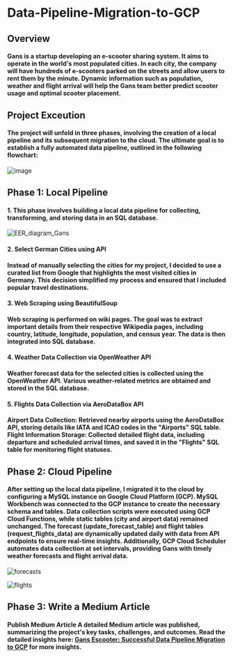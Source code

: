 # Data-Pipeline-Migration-to-GCP #
## Overview
  #### Gans is a startup developing an e-scooter sharing system. It aims to operate in the world's most populated cities. In each city, the company will have hundreds of e-scooters parked on the streets and allow users to rent them by the minute. Dynamic information such as population, weather and flight arrival will help the Gans team better predict scooter usage and optimal scooter placement.
## Project Exceution
  #### The project will unfold in three phases, involving the creation of a local pipeline and its subsequent migration to the cloud. The ultimate goal is to establish a fully automated data pipeline, outlined in the following flowchart:
  ![image](https://github.com/user-attachments/assets/f5ddcf28-d930-42cc-95a7-5769073e2629)
## Phase 1: Local Pipeline
  #### 1. This phase involves building a local data pipeline for collecting, transforming, and storing data in an SQL database.
  ![EER_diagram_Gans](https://github.com/user-attachments/assets/fdb28750-30b2-45e3-8fcc-48c50e93d137)
  #### 2. Select German Cities using API 
  #### Instead of manually selecting the cities for my project, I decided to use a curated list from Google that highlights the most visited cities in Germany. This decision simplified my process and ensured that I included popular travel destinations.
  #### 3. Web Scraping using BeautifulSoup 
  #### Web scraping is performed on wiki pages. The goal was to extract important details from their respective Wikipedia pages, including country, latitude, longitude, population, and census year. The data is then integrated into SQL database.
  #### 4. Weather Data Collection via OpenWeather API 
  #### Weather forecast data for the selected cities is collected using the OpenWeather API. Various weather-related metrics are obtained and stored in the SQL database.
  #### 5. Flights Data Collection via AeroDataBox API 
  #### Airport Data Collection: Retrieved nearby airports using the AeroDataBox API, storing details like IATA and ICAO codes in the "Airports" SQL table. Flight Information Storage: Collected detailed flight data, including departure and scheduled arrival times, and saved it in the "Flights" SQL table for monitoring flight statuses.
## Phase 2: Cloud Pipeline
  #### After setting up the local data pipeline, I migrated it to the cloud by configuring a MySQL instance on Google Cloud Platform (GCP). MySQL Workbench was connected to the GCP instance to create the necessary schema and tables. Data collection scripts were executed using GCP Cloud Functions, while static tables (city and airport data) remained unchanged. The forecast (update_forecast_table) and flight tables (request_flights_data) are dynamically updated daily with data from API endpoints to ensure real-time insights. Additionally, GCP Cloud Scheduler automates data collection at set intervals, providing Gans with timely weather forecasts and flight arrival data.
![forecasts](https://github.com/user-attachments/assets/89bd8d56-ca8d-47b9-ba63-e933cde4111d)

![flights](https://github.com/user-attachments/assets/530daf4d-d8b1-4ae9-b217-973948f7c4e4)
## Phase 3: Write a Medium Article
  #### Publish Medium Article A detailed Medium article was published, summarizing the project's key tasks, challenges, and outcomes. Read the detailed insights here: [Gans Escooter: Successful Data Pipeline Migration to GCP](https://medium.com/@dtungenwar9850/gans-escooter-successful-data-pipeline-migration-to-gcp-4d5d989c8acf) for more insights.
